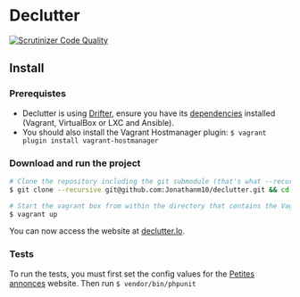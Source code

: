 # Declutter

[![Scrutinizer Code Quality](https://scrutinizer-ci.com/g/Jonathanm10/declutter/badges/quality-score.png?b=master)](https://scrutinizer-ci.com/g/Jonathanm10/declutter/?branch=master)

## Install

### Prerequistes

* Declutter is using [Drifter](https://github.com/liip/drifter), ensure you have its [dependencies](https://github.com/liip/drifter#requirements) installed (Vagrant, VirtualBox or LXC and Ansible).
* You should also install the Vagrant Hostmanager plugin: `$ vagrant plugin install vagrant-hostmanager`

### Download and run the project

```bash
# Clone the repository including the git submodule (that's what --recursive does for you)
$ git clone --recursive git@github.com:Jonathanm10/declutter.git && cd declutter

# Start the vagrant box from within the directory that contains the Vagrantfile.
$ vagrant up
```

You can now access the website at [declutter.lo](http://declutter.lo).

### Tests
To run the tests, you must first set the config values for the [Petites annonces](https://www.petitesannonces.ch) website.
Then run `$ vendor/bin/phpunit`
